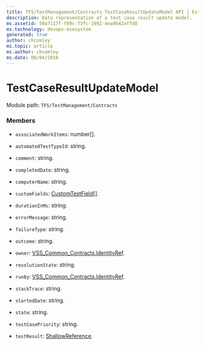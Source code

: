 ```yaml
---
title: TFS/TestManagement/Contracts TestCaseResultUpdateModel API | Extensions for Azure DevOps Services
description: Data representation of a test case result update model.
ms.assetid: 50a7117f-f09c-73fc-1992-4ea9b42affd8
ms.technology: devops-ecosystem
generated: true
author: chcomley
ms.topic: article
ms.author: chcomley
ms.date: 08/04/2016
---
```


# TestCaseResultUpdateModel

Module path: `TFS/TestManagement/Contracts`

### Members

* `associatedWorkItems`: number[].

* `automatedTestTypeId`: string.

* `comment`: string.

* `completedDate`: string.

* `computerName`: string.

* `customFields`: [CustomTestField](../../../TFS/TestManagement/Contracts/CustomTestField.md)[].

* `durationInMs`: string.

* `errorMessage`: string.

* `failureType`: string.

* `outcome`: string.

* `owner`: [VSS_Common_Contracts.IdentityRef](../../../VSS/WebApi/Contracts/IdentityRef.md).

* `resolutionState`: string.

* `runBy`: [VSS_Common_Contracts.IdentityRef](../../../VSS/WebApi/Contracts/IdentityRef.md).

* `stackTrace`: string.

* `startedDate`: string.

* `state`: string.

* `testCasePriority`: string.

* `testResult`: [ShallowReference](../../../TFS/TestManagement/Contracts/ShallowReference.md).
